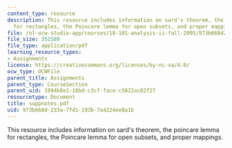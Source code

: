 ```yaml
---
content_type: resource
description: This resource includes information on sard's theorem, the poincare lemma
  for rectangles, the Poincare lemma for open subsets, and proper mappings.
file: /ol-ocw-studio-app/courses/18-101-analysis-ii-fall-2005/973b668d233a7fd1193b7a4224ee8a1b_suppnotes.pdf
file_size: 351589
file_type: application/pdf
learning_resource_types:
- Assignments
license: https://creativecommons.org/licenses/by-nc-sa/4.0/
ocw_type: OCWFile
parent_title: Assignments
parent_type: CourseSection
parent_uid: 1994b8e1-18bd-c3cf-face-c5022ac02f27
resourcetype: Document
title: suppnotes.pdf
uid: 973b668d-233a-7fd1-193b-7a4224ee8a1b
---
```

This resource includes information on sard's theorem, the poincare lemma for rectangles, the Poincare lemma for open subsets, and proper mappings.